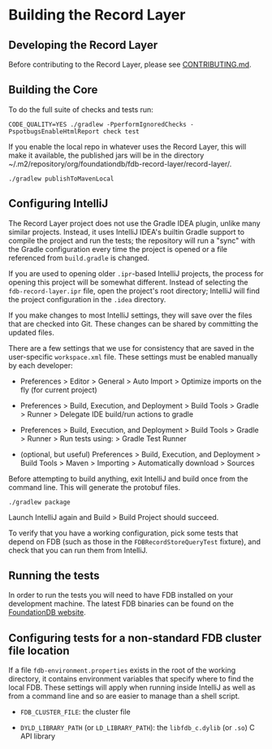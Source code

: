 # Building the Record Layer

## Developing the Record Layer

Before contributing to the Record Layer, please see [CONTRIBUTING.md](../CONTRIBUTING.md).

## Building the Core

To do the full suite of checks and tests run:
```
CODE_QUALITY=YES ./gradlew -PperformIgnoredChecks -PspotbugsEnableHtmlReport check test
```

If you enable the local repo in whatever uses the Record Layer, this will make it available, the published jars will be in the directory ~/.m2/repository/org/foundationdb/fdb-record-layer/record-layer/.

```
./gradlew publishToMavenLocal
```

## Configuring IntelliJ

The Record Layer project does not use the Gradle IDEA plugin, unlike many similar projects. Instead, it uses IntelliJ IDEA's builtin Gradle support to compile the project and run the tests; the repository will run a "sync" with the Gradle configuration every time the project is opened or a file referenced from `build.gradle` is changed.

If you are used to opening older `.ipr`-based IntelliJ projects, the process for opening this project will be somewhat different. Instead of selecting the `fdb-record-layer.ipr` file, open the project's root directory; IntelliJ will find the project configuration in the `.idea` directory.

If you make changes to most IntelliJ settings, they will save over the files that are checked into Git. These changes can be shared by committing the updated files.

There are a few settings that we use for consistency that are saved in the user-specific `workspace.xml` file. These settings must be enabled manually by each developer:

* Preferences > Editor > General > Auto Import > Optimize imports on the fly (for current project)

* Preferences > Build, Execution, and Deployment > Build Tools > Gradle > Runner > Delegate IDE build/run actions to gradle

* Preferences > Build, Execution, and Deployment > Build Tools > Gradle > Runner > Run tests using: > Gradle Test Runner

* (optional, but useful) Preferences > Build, Execution, and Deployment > Build Tools > Maven > Importing > Automatically download > Sources

Before attempting to build anything, exit IntelliJ and build once from the command line. This will generate the protobuf files.

```
./gradlew package
```

Launch IntelliJ again and Build > Build Project should succeed.

To verify that you have a working configuration, pick some tests that depend on FDB (such as those in the `FDBRecordStoreQueryTest` fixture), and check that you can run them from IntelliJ.

## Running the tests

In order to run the tests you will need to have FDB installed on your development machine. The latest FDB binaries can be found on
the [FoundationDB website](https://www.foundationdb.org/download/).

## Configuring tests for a non-standard FDB cluster file location

If a file `fdb-environment.properties` exists in the root of the working directory, it contains environment variables that specify where to find
the local FDB. These settings will apply when running inside IntelliJ as well as from a command line and so are easier to manage than a shell script.

* `FDB_CLUSTER_FILE`: the cluster file

* `DYLD_LIBRARY_PATH` (or `LD_LIBRARY_PATH`): the `libfdb_c.dylib` (or `.so`) C API library
